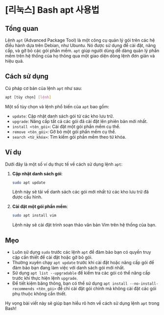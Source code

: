 # [리눅스] Bash apt 사용법

## Tổng quan
Lệnh `apt` (Advanced Package Tool) là một công cụ quản lý gói trên các hệ điều hành dựa trên Debian, như Ubuntu. Nó được sử dụng để cài đặt, nâng cấp, và gỡ bỏ các gói phần mềm. `apt` giúp người dùng dễ dàng quản lý phần mềm trên hệ thống của họ thông qua một giao diện dòng lệnh đơn giản và hiệu quả.

## Cách sử dụng
Cú pháp cơ bản của lệnh `apt` như sau:

```bash
apt [tùy chọn] [lệnh]
```

Một số tùy chọn và lệnh phổ biến của `apt` bao gồm:

- `update`: Cập nhật danh sách gói từ các kho lưu trữ.
- `upgrade`: Nâng cấp tất cả các gói đã cài đặt lên phiên bản mới nhất.
- `install <tên_gói>`: Cài đặt một gói phần mềm cụ thể.
- `remove <tên_gói>`: Gỡ bỏ một gói phần mềm cụ thể.
- `search <từ_khóa>`: Tìm kiếm gói phần mềm theo từ khóa.

## Ví dụ
Dưới đây là một số ví dụ thực tế về cách sử dụng lệnh `apt`:

1. **Cập nhật danh sách gói**:
   ```bash
   sudo apt update
   ```
   Lệnh này sẽ tải về danh sách các gói mới nhất từ các kho lưu trữ đã được cấu hình.

2. **Cài đặt một gói phần mềm**:
   ```bash
   sudo apt install vim
   ```
   Lệnh này sẽ cài đặt trình soạn thảo văn bản Vim trên hệ thống của bạn.

## Mẹo
- Luôn sử dụng `sudo` trước các lệnh `apt` để đảm bảo bạn có quyền truy cập cần thiết để cài đặt hoặc gỡ bỏ gói.
- Thường xuyên chạy `apt update` trước khi cài đặt hoặc nâng cấp gói để đảm bảo bạn đang làm việc với danh sách gói mới nhất.
- Sử dụng `apt list --upgradable` để kiểm tra các gói có thể nâng cấp trước khi thực hiện lệnh `upgrade`.
- Để tiết kiệm băng thông, bạn có thể sử dụng `apt install --no-install-recommends <tên_gói>` để chỉ cài đặt gói chính mà không cài đặt các gói phụ thuộc không cần thiết.

Hy vọng bài viết này sẽ giúp bạn hiểu rõ hơn về cách sử dụng lệnh `apt` trong Bash!